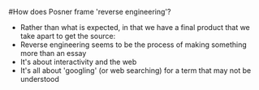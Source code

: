 #How does Posner frame 'reverse engineering'?
- Rather than what is expected, in that we have a final product that we take apart to get the source:
 - Reverse engineering seems to be the process of making something more than an essay
 - It's about interactivity and the web
- It's all about 'googling' (or web searching) for a term that may not be understood